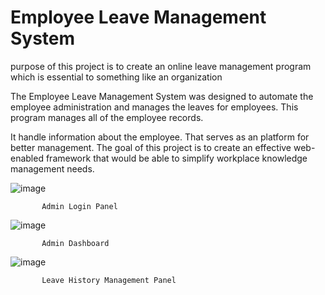 # Employee Leave Management System
 
 purpose of this project is to create an online leave management program which is essential to something like an organization
 
 The Employee Leave Management System was designed to automate the employee administration and manages the leaves for employees. This program manages all of the employee records.
 
It handle information about the employee. That serves as an platform for better management. The goal of this project is to create an effective web-enabled framework that would be able to simplify workplace knowledge management needs. 
 
![image](https://user-images.githubusercontent.com/35210955/109515887-9add2280-7acd-11eb-8dc6-777083ee7543.png)
           
           Admin Login Panel
           
![image](https://user-images.githubusercontent.com/35210955/109516110-d5df5600-7acd-11eb-8d36-3c0f8e5cb1db.png)

           Admin Dashboard

![image](https://user-images.githubusercontent.com/35210955/109518026-e690cb80-7acf-11eb-8c53-15e6332ea39c.png)

           Leave History Management Panel

